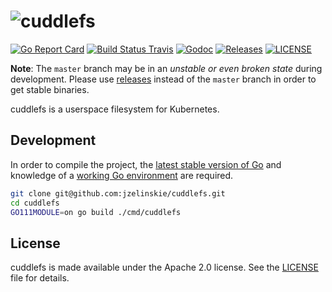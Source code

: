 # ![cuddlefs](https://user-images.githubusercontent.com/343539/53932129-3f0a6b00-4066-11e9-848a-5660014aaa4c.png)

[![Go Report Card](https://goreportcard.com/badge/github.com/jzelinskie/cuddlefs?style=flat-square)](https://goreportcard.com/report/github.com/jzelinskie/cuddlefs)
[![Build Status Travis](https://img.shields.io/travis/jzelinskie/cuddlefs.svg?style=flat-square&&branch=master)](https://travis-ci.org/jzelinskie/cuddlefs)
[![Godoc](http://img.shields.io/badge/go-documentation-blue.svg?style=flat-square)](https://godoc.org/github.com/jzelinskie/cuddlefs)
[![Releases](https://img.shields.io/github/release/jzelinskie/cuddlefs/all.svg?style=flat-square)](https://github.com/jzelinskie/cuddlefs/releases)
[![LICENSE](https://img.shields.io/github/license/jzelinskie/cuddlefs.svg?style=flat-square)](https://github.com/jzelinskie/cuddlefs/blob/master/LICENSE)

**Note**: The `master` branch may be in an *unstable or even broken state* during development. Please use [releases](https://github.com/jzelinskie/cuddlefs/releases) instead of the `master` branch in order to get stable binaries.

cuddlefs is a userspace filesystem for Kubernetes.

## Development

In order to compile the project, the [latest stable version of Go] and knowledge of a [working Go environment] are required.

```sh
git clone git@github.com:jzelinskie/cuddlefs.git
cd cuddlefs
GO111MODULE=on go build ./cmd/cuddlefs
```

[latest stable version of Go]: https://golang.org/dl
[working Go environment]: https://golang.org/doc/code.html

## License

cuddlefs is made available under the Apache 2.0 license.
See the [LICENSE](LICENSE) file for details.

